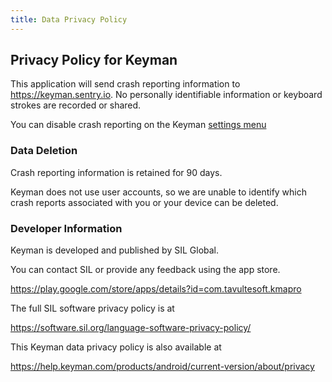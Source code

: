 ```yaml
---
title: Data Privacy Policy
---
```


## Privacy Policy for Keyman

This application will send crash reporting information to https://keyman.sentry.io. No personally identifiable information or keyboard strokes are recorded or shared.

You can disable crash reporting on the Keyman 
[settings menu](../basic/config/)

### Data Deletion

Crash reporting information is retained for 90 days. 

Keyman does not use user accounts, so we are unable to identify which crash reports associated with you or your device can be deleted.



### Developer Information

Keyman is developed and published by SIL Global.

You can contact SIL or provide any feedback using the app store.

https://play.google.com/store/apps/details?id=com.tavultesoft.kmapro

The full SIL software privacy policy is at

https://software.sil.org/language-software-privacy-policy/

This Keyman data privacy policy is also available at

https://help.keyman.com/products/android/current-version/about/privacy
